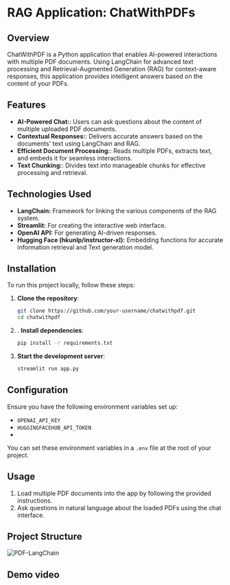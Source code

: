 # RAG Application: ChatWithPDFs

## Overview
ChatWithPDF is a Python application that enables AI-powered interactions with multiple PDF documents. Using LangChain for advanced text processing and Retrieval-Augmented Generation (RAG) for context-aware responses, this application provides intelligent answers based on the content of your PDFs.

## Features
- **AI-Powered Chat:**: Users can ask questions about the content of multiple uploaded PDF documents.
- **Contextual Responses:**: Delivers accurate answers based on the documents' text using LangChain and RAG.
- **Efficient Document Processing:**: Reads multiple PDFs, extracts text, and embeds it for seamless interactions.
- **Text Chunking:**: Divides text into manageable chunks for effective processing and retrieval.


## Technologies Used
- **LangChain:** Framework for linking the various components of the RAG system.
- **Streamlit:** For creating the interactive web interface.
- **OpenAI API:** For generating AI-driven responses.
- **Hugging Face (hkunlp/instructor-xl):**  Embedding functions for accurate information retrieval and Text generation model.

## Installation
To run this project locally, follow these steps:

1. **Clone the repository**:
    ```bash
    git clone https://github.com/your-username/chatwithpdf.git
    cd chatwithpdf
    ```


2. . **Install dependencies**:
    ```bash
    pip install -r requirements.txt
    ```
    
3. **Start the development server**:
    ```bash
   streamlit run app.py
    ```

## Configuration
Ensure you have the following environment variables set up:

- `OPENAI_API_KEY`
- `HUGGINGFACEHUB_API_TOKEN`
- 

You can set these environment variables in a `.env` file at the root of your project.

## Usage
1. Load multiple PDF documents into the app by following the provided instructions.
2. Ask questions in natural language about the loaded PDFs using the chat interface.

## Project Structure

![PDF-LangChain](https://github.com/user-attachments/assets/c8ed6e32-84d0-4010-a621-b3c89a1f7eed)


## Demo video
